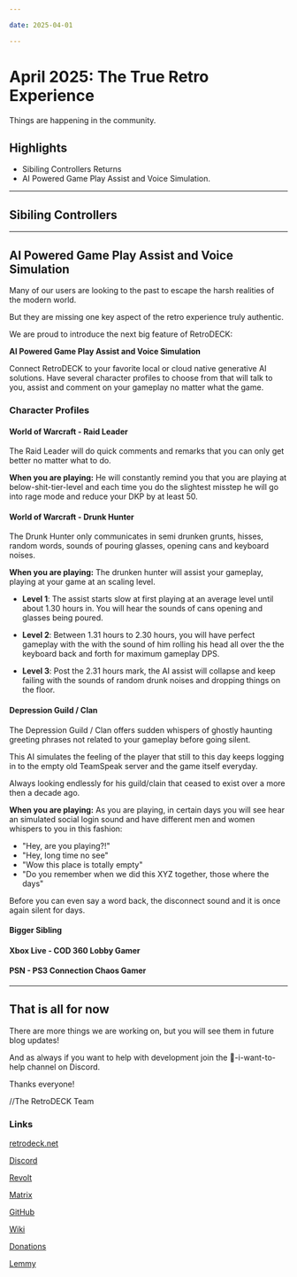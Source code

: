 ```yaml
--- 

date: 2025-04-01

--- 
```


# April 2025: The True Retro Experience

Things are happening in the community.

## Highlights

- Sibiling Controllers Returns
- AI Powered Game Play Assist and Voice Simulation.



<!-- more -->

---


## Sibiling Controllers



---

##  AI Powered Game Play Assist and Voice Simulation  

Many of our users are looking to the past to escape the harsh realities of the modern world. 

But they are missing one key aspect of the retro experience truly authentic. 

We are proud to introduce the next big feature of RetroDECK:

**AI Powered Game Play Assist and Voice Simulation** 

Connect RetroDECK to your favorite local or cloud native generative AI solutions. Have several character profiles to choose from that will talk to you, assist and comment on your gameplay no matter what the game.

### Character Profiles

#### World of Warcraft - Raid Leader

The Raid Leader will do quick comments and remarks that you can only get better no matter what to do. 

**When you are playing:** He will constantly remind you that you are playing at below-shit-tier-level and each time you do the slightest misstep he will go into rage mode and reduce your DKP by at least 50. 

#### World of Warcraft - Drunk Hunter

The Drunk Hunter only communicates in semi drunken grunts, hisses, random words, sounds of pouring glasses, opening cans and keyboard noises. 

**When you are playing:** The drunken hunter will assist your gameplay, playing at your game at an scaling level. 

- **Level 1**: The assist starts slow at first playing at an average level until about 1.30 hours in. You will hear the sounds of cans opening and glasses being poured.

- **Level 2**: Between 1.31 hours to 2.30 hours, you will have perfect gameplay with the with the sound of him rolling his head all over the the keyboard back and forth for maximum gameplay DPS.

- **Level 3**: Post the 2.31 hours mark, the AI assist will collapse and keep failing with the sounds of random drunk noises and dropping things on the floor.

#### Depression Guild / Clan

The Depression Guild / Clan offers sudden whispers of ghostly haunting greeting phrases not related to your gameplay before going silent. 

This AI simulates the feeling of the player that still to this day keeps logging in to the empty old TeamSpeak server and the game itself everyday. 

Always looking endlessly for his guild/clain that ceased to exist over a more then a decade ago.

**When you are playing:** As you are playing, in certain days you will see hear an simulated social login sound and have different men and women whispers to you in this fashion: 

- "Hey, are you playing?!" 
- "Hey, long time no see" 
- "Wow this place is totally empty"
- "Do you remember when we did this XYZ together, those where the days"

Before you can even say a word back, the disconnect sound and it is once again silent for days.


#### Bigger Sibling

#### Xbox Live - COD 360 Lobby Gamer

#### PSN - PS3 Connection Chaos Gamer

---

## That is all for now 

There are more things we are working on, but you will see them in future blog updates!

And as always if you want to help with development join the 💙-i-want-to-help channel on Discord.

Thanks everyone! 

//The RetroDECK Team 

### Links 

[retrodeck.net](https://retrodeck.net/)  
  
[Discord](https://discord.gg/WDc5C9YWMx) 

[Revolt](https://rvlt.gg/StVaEc0w) 

[Matrix](https://matrix.to/#/#retrodeck:matrix.org) 

[GitHub](https://github.com/XargonWan/RetroDECK) 

[Wiki](https://github.com/XargonWan/RetroDECK/wiki) 

[Donations](https://retrodeck.readthedocs.io/en/latest/wiki_about/donations-licenses/) 

[Lemmy](https://lemmy.zip/c/retrodeck) 
